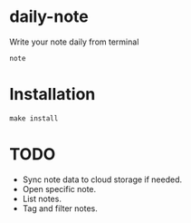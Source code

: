 # daily-note
Write your note daily from terminal
```
note
```

# Installation
```
make install
```

# TODO
* Sync note data to cloud storage if needed.
* Open specific note.
* List notes.
* Tag and filter notes.
